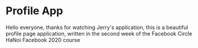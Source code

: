 # Profile App
Hello everyone, thanks for watching Jerry's application, this is a beautiful profile page application, written in the second week of the Facebook Circle HaNoi Facebook 2020 course
